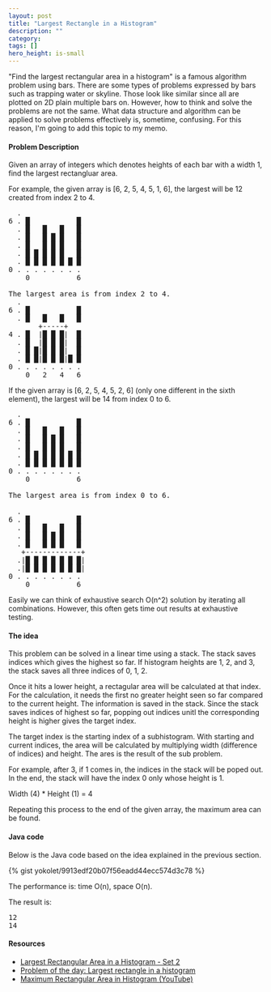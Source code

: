 ```yaml
---
layout: post
title: "Largest Rectangle in a Histogram"
description: ""
category: 
tags: []
hero_height: is-small
---
```


"Find the largest rectangular area in a histogram" is a famous algorithm
problem using bars.
There are some types of problems expressed by bars such as trapping water or skyline.
Those look like similar since all are plotted on 2D plain multiple bars on.
However, how to think and solve the problems are not the same.
What data structure and algorithm can be applied to solve problems effectively is,
sometime, confusing. For this reason, I'm going to add this topic to my memo.


#### Problem Description ####

Given an array of integers which denotes heights of each bar with a width 1,
find the largest rectangluar area.

For example, the given array is [6, 2, 5, 4, 5, 1, 6], the largest will be
12 created from index 2 to 4.

<pre>
  .
6 . █           █ 
  . █   █   █   █ 
  . █   █ █ █   █ 
  . █   █ █ █   █ 
  . █ █ █ █ █   █ 
  . █ █ █ █ █ █ █ 
0 . . . . . . . .
    0           6

The largest area is from index 2 to 4.
  .
6 . █           █ 
  . █   █   █   █ 
       +-----+
4 . █  |█ █ █|  █ 
  . █  |█ █ █|  █ 
  . █ █|█ █ █|  █ 
  . █ █|█ █ █|█ █ 
0 . . . . . . . .
    0   2   4   6
</pre>

If the given array is [6, 2, 5, 4, 5, 2, 6] (only one different in the sixth element),
the largest will be 14 from index 0 to 6.

<pre>
  .
6 . █           █ 
  . █   █   █   █ 
  . █   █ █ █   █ 
  . █   █ █ █   █ 
  . █ █ █ █ █ █ █ 
  . █ █ █ █ █ █ █ 
0 . . . . . . . .
    0           6

The largest area is from index 0 to 6.

  .
6 . █           █ 
  . █   █   █   █ 
  . █   █ █ █   █ 
  . █   █ █ █   █ 
   +-------------+
  .|█ █ █ █ █ █ █|
  .|█ █ █ █ █ █ █|
0 . . . . . . . .
    0           6
</pre>

Easily we can think of exhaustive search O(n^2) solution by iterating all combinations.
However, this often gets time out results at exhaustive testing.


#### The idea ####

This problem can be solved in a linear time using a stack.
The stack saves indices which gives the highest so far.
If histogram heights are 1, 2, and 3, the stack saves all three indices of 0, 1, 2.

Once it hits a lower height, a rectagular area will be calculated at that index.
For the calculation, it needs the first no greater height seen so far compared to the current height.
The information is saved in the stack.
Since the stack saves indices of highest so far,
popping out indices unitl the corresponding height is higher gives the target index.

The target index is the starting index of a subhistogram.
With starting and current indices, the area will be calculated by multiplying width (difference of indices) and height.
The ares is the result of the sub problem.

For example, after 3, if 1 comes in, the indices in the stack will be poped out.
In the end, the stack will have the index 0 only whose height is 1.

Width (4) * Height (1) = 4

Repeating this process to the end of the given array, the maximum area can be found.


#### Java code ####

Below is the Java code based on the idea explained in the previous section.

{% gist yokolet/9913edf20b07f56eadd44ecc574d3c78 %}

The performance is: time O(n), space O(n).

The result is:

<pre>
12
14
</pre>



#### Resources ####

- [Largest Rectangular Area in a Histogram - Set 2](http://www.geeksforgeeks.org/largest-rectangle-under-histogram/)
- [Problem of the day: Largest rectangle in a histogram](https://kartikkukreja.wordpress.com/2016/10/22/problem-of-the-day-largest-rectangle-in-a-histogram/)
- [Maximum Rectangular Area in Histogram (YouTube)](https://youtu.be/ZmnqCZp9bBs)

